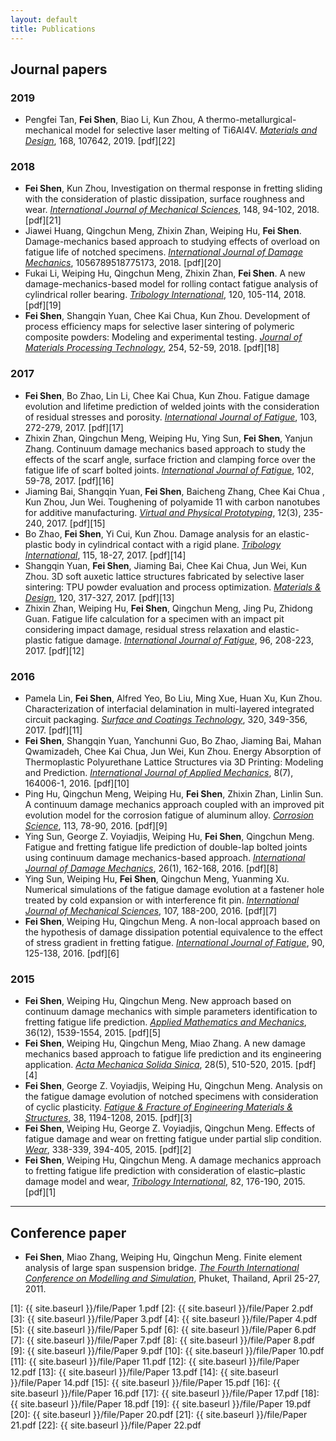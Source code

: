 ```yaml
---
layout: default
title: Publications 
---
```


<span id='badgeCont865257' style='width:126px'><script src='http://labs.researcherid.com/mashlets?el=badgeCont865257&mashlet=badge&showTitle=false&className=a&rid=P-7375-2018'></script></span>

## Journal papers

### 2019

* Pengfei Tan, **Fei Shen**, Biao Li, Kun Zhou, A thermo-metallurgical-mechanical model for selective laser melting of Ti6Al4V. *<u>Materials and Design</u>*, 168, 107642, 2019. [pdf][22]

### 2018

* **Fei Shen**, Kun Zhou, Investigation on thermal response in fretting sliding with the consideration of plastic dissipation, surface roughness and wear. *<u>International Journal of Mechanical Sciences</u>*, 148, 94-102, 2018. [pdf][21]
* Jiawei Huang, Qingchun Meng, Zhixin Zhan, Weiping Hu, **Fei Shen**. Damage-mechanics based approach to studying effects of overload on fatigue life of notched specimens. *<u>International Journal of Damage Mechanics</u>*, 1056789518775173, 2018. [pdf][20] 
* Fukai Li, Weiping Hu, Qingchun Meng, Zhixin Zhan, **Fei Shen**. A new damage-mechanics-based model for rolling contact fatigue analysis of cylindrical roller bearing. *<u>Tribology International</u>*, 120, 105-114, 2018. [pdf][19]
* **Fei Shen**, Shangqin Yuan, Chee Kai Chua, Kun Zhou. Development of process efficiency maps for selective laser sintering of polymeric composite powders: Modeling and experimental testing. *<u>Journal of Materials Processing Technology</u>*, 254, 52-59, 2018. [pdf][18] 

### 2017
* **Fei Shen**, Bo Zhao, Lin Li, Chee Kai Chua, Kun Zhou. Fatigue damage evolution and lifetime prediction of welded joints with the consideration of residual stresses and porosity. *<u>International Journal of Fatigue</u>*, 103, 272-279, 2017. [pdf][17]
* Zhixin Zhan, Qingchun Meng, Weiping Hu, Ying Sun, **Fei Shen**, Yanjun Zhang. Continuum damage mechanics based approach to study the effects of the scarf angle, surface friction and clamping force over the fatigue life of scarf bolted joints. *<u>International Journal of Fatigue</u>*, 102, 59-78, 2017. [pdf][16]
* Jiaming Bai, Shangqin Yuan, **Fei Shen**, Baicheng Zhang, Chee Kai Chua , Kun Zhou, Jun Wei. Toughening of polyamide 11 with carbon nanotubes for additive manufacturing. *<u>Virtual and Physical Prototyping</u>*, 12(3), 235-240, 2017. [pdf][15]
* Bo Zhao, **Fei Shen**, Yi Cui, Kun Zhou. Damage analysis for an elastic-plastic body in cylindrical contact with a rigid plane. *<u>Tribology International</u>*, 115, 18-27, 2017. [pdf][14]
* Shangqin Yuan, **Fei Shen**, Jiaming Bai, Chee Kai Chua, Jun Wei, Kun Zhou. 3D soft auxetic lattice structures fabricated by selective laser sintering: TPU powder evaluation and process optimization. *<u>Materials & Design</u>*, 120, 317-327, 2017. [pdf][13]
* Zhixin Zhan, Weiping Hu, **Fei Shen**, Qingchun Meng, Jing Pu, Zhidong Guan. Fatigue life calculation for a specimen with an impact pit considering impact damage, residual stress relaxation and elastic-plastic fatigue damage. *<u>International Journal of Fatigue</u>*, 96, 208-223, 2017. [pdf][12]

### 2016

* Pamela Lin, **Fei Shen**, Alfred Yeo, Bo Liu, Ming Xue, Huan Xu, Kun Zhou. Characterization of interfacial delamination in multi-layered integrated circuit packaging. *<u>Surface and Coatings Technology</u>*, 320, 349-356, 2017. [pdf][11]
* **Fei Shen**, Shangqin Yuan, Yanchunni Guo, Bo Zhao, Jiaming Bai, Mahan Qwamizadeh, Chee Kai Chua, Jun Wei, Kun Zhou. Energy Absorption of Thermoplastic Polyurethane Lattice Structures via 3D Printing: Modeling and Prediction. *<u>International Journal of Applied Mechanics</u>*, 8(7), 164006-1, 2016. [pdf][10]
* Ping Hu, Qingchun Meng, Weiping Hu, **Fei Shen**, Zhixin Zhan, Linlin Sun. A continuum damage mechanics approach coupled with an improved pit evolution model for the corrosion fatigue of aluminum alloy. *<u>Corrosion Science</u>*, 113, 78-90, 2016. [pdf][9]
* Ying Sun, George Z. Voyiadjis, Weiping Hu, **Fei Shen**, Qingchun Meng. Fatigue and fretting fatigue life prediction of double-lap bolted joints using continuum damage mechanics-based approach. *<u>International Journal of Damage Mechanics</u>*, 26(1), 162-168, 2016. [pdf][8]
* Ying Sun, Weiping Hu, **Fei Shen**, Qingchun Meng, Yuanming Xu. Numerical simulations of the fatigue damage evolution at a fastener hole treated by cold expansion or with interference fit pin. *<u>International Journal of Mechanical Sciences</u>*, 107, 188-200, 2016. [pdf][7]
* **Fei Shen**, Weiping Hu, Qingchun Meng. A non-local approach based on the hypothesis of damage dissipation potential equivalence to the effect of stress gradient in fretting fatigue. *<u>International Journal of Fatigue</u>*, 90, 125-138, 2016. [pdf][6]

### 2015

* **Fei Shen**, Weiping Hu, Qingchun Meng. New approach based on continuum damage mechanics with simple parameters identification to fretting fatigue life prediction. *<u>Applied Mathematics and Mechanics</u>*, 36(12), 1539-1554, 2015. [pdf][5]
* **Fei Shen**, Weiping Hu, Qingchun Meng, Miao Zhang. A new damage mechanics based approach to fatigue life prediction and its engineering application. *<u>Acta Mechanica Solida Sinica</u>*, 28(5), 510-520, 2015. [pdf][4]
* **Fei Shen**, George Z. Voyiadjis, Weiping Hu, Qingchun Meng. Analysis on the fatigue damage evolution of notched specimens with consideration of cyclic plasticity. *<u>Fatigue & Fracture of Engineering Materials & Structures</u>*, 38, 1194-1208, 2015. [pdf][3]
* **Fei Shen**, Weiping Hu, George Z. Voyiadjis, Qingchun Meng. Effects of fatigue damage and wear on fretting fatigue under partial slip condition. *<u>Wear</u>*, 338-339, 394-405, 2015. [pdf][2]
* **Fei Shen**, Weiping Hu, Qingchun Meng. A damage mechanics approach to fretting fatigue life prediction with consideration of elastic–plastic damage model and wear, *<u>Tribology International</u>*, 82, 176-190, 2015. [pdf][1]

<hr>

## Conference paper

* **Fei Shen**, Miao Zhang, Weiping Hu, Qingchun Meng. Finite element analysis of large span suspension bridge. *<u>The Fourth International Conference on Modelling and Simulation</u>*, Phuket, Thailand, April 25-27, 2011.  

[1]: {{ site.baseurl }}/file/Paper 1.pdf
[2]: {{ site.baseurl }}/file/Paper 2.pdf
[3]: {{ site.baseurl }}/file/Paper 3.pdf 
[4]: {{ site.baseurl }}/file/Paper 4.pdf
[5]: {{ site.baseurl }}/file/Paper 5.pdf 
[6]: {{ site.baseurl }}/file/Paper 6.pdf 
[7]: {{ site.baseurl }}/file/Paper 7.pdf 
[8]: {{ site.baseurl }}/file/Paper 8.pdf 
[9]: {{ site.baseurl }}/file/Paper 9.pdf 
[10]: {{ site.baseurl }}/file/Paper 10.pdf 
[11]: {{ site.baseurl }}/file/Paper 11.pdf 
[12]: {{ site.baseurl }}/file/Paper 12.pdf 
[13]: {{ site.baseurl }}/file/Paper 13.pdf 
[14]: {{ site.baseurl }}/file/Paper 14.pdf 
[15]: {{ site.baseurl }}/file/Paper 15.pdf
[16]: {{ site.baseurl }}/file/Paper 16.pdf
[17]: {{ site.baseurl }}/file/Paper 17.pdf
[18]: {{ site.baseurl }}/file/Paper 18.pdf
[19]: {{ site.baseurl }}/file/Paper 19.pdf
[20]: {{ site.baseurl }}/file/Paper 20.pdf
[21]: {{ site.baseurl }}/file/Paper 21.pdf
[22]: {{ site.baseurl }}/file/Paper 22.pdf